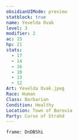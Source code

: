 ```yaml
---
obsidianUIMode: preview
statblock: true
name: Yevelda Ovak
level: 3
modifier: 2
ac: 15
hp: 21
stats:
  - 17
  - 14
  - 16
  - 10
  - 13
  - 12
Art: Yevelda Ovak.jpeg
Race: Human
Class: Barbarian
Condition: Healthy
Location: Town of Barovia
Party: Curse of Strahd
---
```

```custom-frames
frame: DnDBShi
```